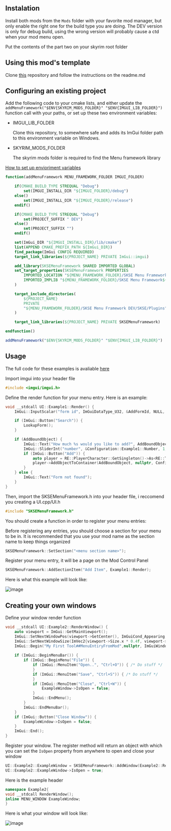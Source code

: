 ## Instalation

Install both mods from the `Mods` folder with your favorite mod manager, but only enable the right one for the build type you are doing. The DEV version is only for debug build, using the wrong version will probably cause a ctd when your mod menu open.

Put the contents of the part two on your skyrim root folder

## Using this mod's template

Clone [this](https://github.com/Thiago099/SKSEMenuFrameworkTemplate) repository and follow the instructions on the readme.md

## Configuring an existing project

Add the following code to your cmake lists, and either update the `addMenuFramework("$ENV{SKYRIM_MODS_FOLDER}" "$ENV{IMGUI_LIB_FOLDER}")` function call with your paths, or set up these two environment variables:

- IMGUI_LIB_FOLDER

  Clone this  repository, to somewhere safe and adds its ImGui folder path to this environment variable on Windows.

- SKYRIM_MODS_FOLDER

  The skyrim mods folder is required to find the Menu framework library

[How to set up envioriment variables](https://gist.github.com/Thiago099/b45ec7832fb754325b29a61006bcd10c)


```cmake
function(addMenuFramework MENU_FRAMEWORK_FOLDER IMGUI_FOLDER)

    if(CMAKE_BUILD_TYPE STREQUAL "Debug")
        set(IMGUI_INSTALL_DIR "${IMGUI_FOLDER}/debug")
    else()
        set(IMGUI_INSTALL_DIR "${IMGUI_FOLDER}/release")
    endif()

    if(CMAKE_BUILD_TYPE STREQUAL "Debug")
        set(PROJECT_SUFFIX " DEV")
    else()
        set(PROJECT_SUFFIX "")
    endif()

    set(ImGui_DIR "${IMGUI_INSTALL_DIR}/lib/cmake")
    list(APPEND CMAKE_PREFIX_PATH ${ImGui_DIR})
    find_package(ImGui CONFIG REQUIRED)
    target_link_libraries(${PROJECT_NAME} PRIVATE ImGui::imgui)

    add_library(SKSEMenuFramework SHARED IMPORTED GLOBAL)
    set_target_properties(SKSEMenuFramework PROPERTIES
        IMPORTED_LOCATION "${MENU_FRAMEWORK_FOLDER}/SKSE Menu Framework${PROJECT_SUFFIX}/SKSE/Plugins/SKSEMenuFramework.dll"
        IMPORTED_IMPLIB "${MENU_FRAMEWORK_FOLDER}/SKSE Menu Framework${PROJECT_SUFFIX}/SKSE/Plugins/SKSEMenuFramework.lib"
    )

    target_include_directories(
	    ${PROJECT_NAME}
	    PRIVATE
        "${MENU_FRAMEWORK_FOLDER}/SKSE Menu Framework DEV/SKSE/Plugins"
    )

    target_link_libraries(${PROJECT_NAME} PRIVATE SKSEMenuFramework)

endfunction()

addMenuFramework("$ENV{SKYRIM_MODS_FOLDER}" "$ENV{IMGUI_LIB_FOLDER}")

```
## Usage

The full code for these examples is avaliable [here](https://github.com/Thiago099/SKSE-Menu-Framework-Template)

Import imgui into your header file
```cpp
#include <imgui/imgui.h>
```

Define the render function for your menu entry. Here is an example:

```cpp
void __stdcall UI::Example1::Render() {
    ImGui::InputScalar("form id", ImGuiDataType_U32, &AddFormId, NULL, NULL, "%08X");

    if (ImGui::Button("Search")) {
        LookupForm();
    }

    if (AddBoundObject) {
        ImGui::Text("How much %s would you like to add?", AddBoundObject->GetName());
        ImGui::SliderInt("number", &Configuration::Example1::Number, 1, 100);
        if (ImGui::Button("Add")) {
            auto player = RE::PlayerCharacter::GetSingleton()->As<RE::TESObjectREFR>();
            player->AddObjectToContainer(AddBoundObject, nullptr, Configuration::Example1::Number, nullptr);
        }
    } else {
        ImGui::Text("Form not found");
    }
}
```

Then, import the SKSEMenuFramework.h into your header file, i reccomend you creating a UI.cpp/UI.h 

```cpp
#include "SKSEMenuFramework.h"
```

You should create a function in order to register your menu entries:

Before registering any entries, you should choose a section for your menu to be in. It is recommended that you use your mod name as the section name to keep things organized

```cpp
SKSEMenuFramework::SetSection("<menu section name>");
```

Register your menu entry, it will be a page on the Mod Control Panel

```cpp
SKSEMenuFramework::AddSectionItem("Add Item", Example1::Render);
```
Here is what this example will look like:

![image](https://github.com/Thiago099/SKSE-Menu-Framework-SDK/assets/66787043/8ebcd191-55a3-498b-bf36-0ca7337eff3a)

## Creating your own windows

Define your window render function

```cpp
void __stdcall UI::Example2::RenderWindow() {
    auto viewport = ImGui::GetMainViewport();
    ImGui::SetNextWindowPos(viewport->GetCenter(), ImGuiCond_Appearing, ImVec2{0.5f, 0.5f});
    ImGui::SetNextWindowSize(ImVec2{viewport->Size.x * 0.4f, viewport->Size.y * 0.4f}, ImGuiCond_Appearing);
    ImGui::Begin("My First Tool##MenuEntiryFromMod",nullptr, ImGuiWindowFlags_MenuBar); // If two mods have the same window name, and they open at the same time.
                                                                                         // The window content will be merged, is good practice to add ##ModName after the window name.
    if (ImGui::BeginMenuBar()) {
        if (ImGui::BeginMenu("File")) {
            if (ImGui::MenuItem("Open..", "Ctrl+O")) { /* Do stuff */
            }
            if (ImGui::MenuItem("Save", "Ctrl+S")) { /* Do stuff */
            }
            if (ImGui::MenuItem("Close", "Ctrl+W")) {
                ExampleWindow->IsOpen = false;
            }
            ImGui::EndMenu();
        }
        ImGui::EndMenuBar();
    }
    if (ImGui::Button("Close Window")) {
        ExampleWindow->IsOpen = false;
    }
    ImGui::End();
}
```

Register your window. The register method will return an object with which you can set the `IsOpen` property from anywhere to open and close your window

```cpp
UI::Example2::ExampleWindow = SKSEMenuFramework::AddWindow(Example2::RenderWindow);
UI::Example2::ExampleWindow->IsOpen = true; 
```

Here is the example header

```cpp
namespace Example2{
void __stdcall RenderWindow();
inline MENU_WINDOW ExampleWindow;
}
```

Here is what your window will look like:

![image](https://github.com/Thiago099/SKSE-Menu-Framework-SDK/assets/66787043/c301cc1b-d435-47ad-9bdc-a635fa385986)
